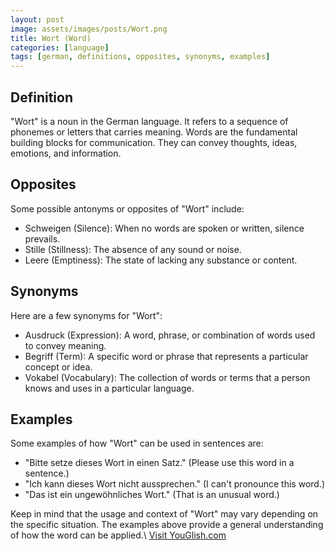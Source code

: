```yaml
---
layout: post
image: assets/images/posts/Wort.png
title: Wort (Word)
categories: [language]
tags: [german, definitions, opposites, synonyms, examples]
---
```


## Definition

"Wort" is a noun in the German language. It refers to a sequence of phonemes or letters that carries meaning. Words are the fundamental building blocks for communication. They can convey thoughts, ideas, emotions, and information.

## Opposites

Some possible antonyms or opposites of "Wort" include:

- Schweigen (Silence): When no words are spoken or written, silence prevails.
- Stille (Stillness): The absence of any sound or noise.
- Leere (Emptiness): The state of lacking any substance or content.

## Synonyms

Here are a few synonyms for "Wort":

- Ausdruck (Expression): A word, phrase, or combination of words used to convey meaning.
- Begriff (Term): A specific word or phrase that represents a particular concept or idea.
- Vokabel (Vocabulary): The collection of words or terms that a person knows and uses in a particular language.

## Examples

Some examples of how "Wort" can be used in sentences are:

- "Bitte setze dieses Wort in einen Satz." (Please use this word in a sentence.)
- "Ich kann dieses Wort nicht aussprechen." (I can't pronounce this word.)
- "Das ist ein ungewöhnliches Wort." (That is an unusual word.)

Keep in mind that the usage and context of "Wort" may vary depending on the specific situation. The examples above provide a general understanding of how the word can be applied.\ <a id="yg-widget-0" class="youglish-widget" data-query="Wort" data-lang="german" data-components="8412" data-auto-start="0" data-bkg-color="theme_light" data-title="How%20to%20pronounce%20Wort%20in%20German"  rel="nofollow" href="https://youglish.com">Visit YouGlish.com</a><script async src="https://youglish.com/public/emb/widget.js" charset="utf-8"></script>